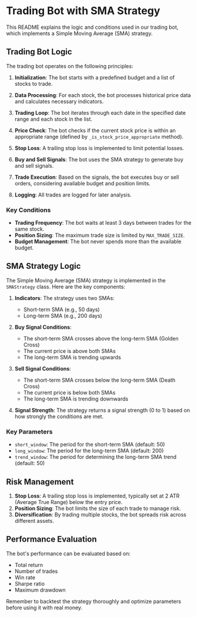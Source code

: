 # Trading Bot with SMA Strategy

This README explains the logic and conditions used in our trading bot, which implements a Simple Moving Average (SMA) strategy.

## Trading Bot Logic

The trading bot operates on the following principles:

1. **Initialization**: The bot starts with a predefined budget and a list of stocks to trade.

2. **Data Processing**: For each stock, the bot processes historical price data and calculates necessary indicators.

3. **Trading Loop**: The bot iterates through each date in the specified date range and each stock in the list.

4. **Price Check**: The bot checks if the current stock price is within an appropriate range (defined by `_is_stock_price_appropriate` method).

5. **Stop Loss**: A trailing stop loss is implemented to limit potential losses.

6. **Buy and Sell Signals**: The bot uses the SMA strategy to generate buy and sell signals.

7. **Trade Execution**: Based on the signals, the bot executes buy or sell orders, considering available budget and position limits.

8. **Logging**: All trades are logged for later analysis.

### Key Conditions

- **Trading Frequency**: The bot waits at least 3 days between trades for the same stock.
- **Position Sizing**: The maximum trade size is limited by `MAX_TRADE_SIZE`.
- **Budget Management**: The bot never spends more than the available budget.

## SMA Strategy Logic

The Simple Moving Average (SMA) strategy is implemented in the `SMAStrategy` class. Here are the key components:

1. **Indicators**: The strategy uses two SMAs:

   - Short-term SMA (e.g., 50 days)
   - Long-term SMA (e.g., 200 days)

2. **Buy Signal Conditions**:

   - The short-term SMA crosses above the long-term SMA (Golden Cross)
   - The current price is above both SMAs
   - The long-term SMA is trending upwards

3. **Sell Signal Conditions**:

   - The short-term SMA crosses below the long-term SMA (Death Cross)
   - The current price is below both SMAs
   - The long-term SMA is trending downwards

4. **Signal Strength**: The strategy returns a signal strength (0 to 1) based on how strongly the conditions are met.

### Key Parameters

- `short_window`: The period for the short-term SMA (default: 50)
- `long_window`: The period for the long-term SMA (default: 200)
- `trend_window`: The period for determining the long-term SMA trend (default: 50)

## Risk Management

1. **Stop Loss**: A trailing stop loss is implemented, typically set at 2 ATR (Average True Range) below the entry price.
2. **Position Sizing**: The bot limits the size of each trade to manage risk.
3. **Diversification**: By trading multiple stocks, the bot spreads risk across different assets.

## Performance Evaluation

The bot's performance can be evaluated based on:

- Total return
- Number of trades
- Win rate
- Sharpe ratio
- Maximum drawdown

Remember to backtest the strategy thoroughly and optimize parameters before using it with real money.
